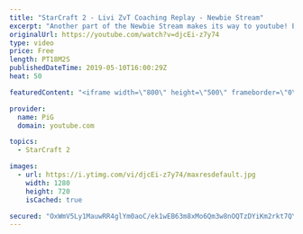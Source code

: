 ```yaml
---
title: "StarCraft 2 - Livi ZvT Coaching Replay - Newbie Stream"
excerpt: "Another part of the Newbie Stream makes its way to youtube! Even GMs need help sometimes! ;)  You can follow livibee on twitch here:  https://www.twitch.tv/livibee/  Like the content? Then consider to leave a thumbs up and subscribe! ;) Videos don’t appear in your feed and you want to get notified about"
originalUrl: https://youtube.com/watch?v=djcEi-z7y74
type: video
price: Free
length: PT18M2S
publishedDateTime: 2019-05-10T16:00:29Z
heat: 50

featuredContent: "<iframe width=\"800\" height=\"500\" frameborder=\"0\" src=\"https://www.youtube.com/embed/djcEi-z7y74\" allow=\"accelerometer; autoplay; encrypted-media; gyroscope; picture-in-picture\" allowfullscreen></iframe>"

provider:
  name: PiG
  domain: youtube.com

topics:
  - StarCraft 2

images:
  - url: https://i.ytimg.com/vi/djcEi-z7y74/maxresdefault.jpg
    width: 1280
    height: 720
    isCached: true

secured: "OxWmV5Ly1MauwRR4glYm0aoC/ek1wEB63m8xMo6Qm3w8nOQTzDYiKm2rkt7QYvuRhNqvSYsF/MJwU1VnYCDkQg9YLHdgtNDDXbF4Qcio+pdkdlDcHxFVz4PTvY7Lt73h7ko1sD36567atipgwDk8BQ0gYbY9wrKLYueutKwxagO52j4C6fE+9NphGgSJGd+TnSmAaFDdD2VVLlaQYbnMixJmarLdfsI7qn6+Zn2FY2/+SWGlHyFLWTYaslQRBDyNayQ4u3a4qSA9fZQ8jEPfNIEpmbXadHrFO2OKu/c4KH5yBVxnHX6xHXNTGExkt2jYDVIGwPxXXbGbJ7CEjcqUxvHX2wx++pU+zqhSROPKkOyV4VUOyWnYoX+ap3WycypTWZHSwnQbqCDKsACCMhFNbVUgL6v/34Sk4xbMN5QKnPs=;HVHwjH1ke8vkIKiCpm3dlA=="
---
```


